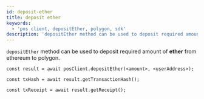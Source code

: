```yaml
---
id: deposit-ether
title: deposit ether
keywords:
  - 'pos client, depositEther, polygon, sdk'
description: 'depositEther method can be used to deposit required amount of ether from ethereum to polygon.'
---
```


`depositEther` method can be used to deposit required amount of **ether** from ethereum to polygon.

```
const result = await posClient.depositEther(<amount>, <userAddress>);

const txHash = await result.getTransactionHash();

const txReceipt = await result.getReceipt();

```
